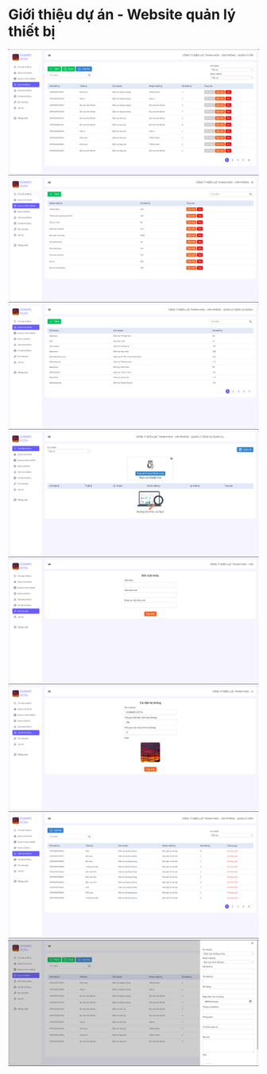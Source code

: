 # Giới thiệu dự án - Website quản lý thiết bị

![Website bán đồ ăn online](./Images/devices%20(1).png)
![Website bán đồ ăn online](./Images/devices%20(2).png)
![Website bán đồ ăn online](./Images/devices%20(3).png)
![Website bán đồ ăn online](./Images/devices%20(4).png)
![Website bán đồ ăn online](./Images/devices%20(5).png)
![Website bán đồ ăn online](./Images/devices%20(6).png)
![Website bán đồ ăn online](./Images/devices%20(7).png)
![Website bán đồ ăn online](./Images/devices%20(8).png)